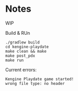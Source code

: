 # Notes

WIP 

Build & RUn

```shell
./gradlew build
cd kengine-playdate
make clean && make
make post_pdx
make run 
```

Current errors:
```
Kengine Playdate game started!
wrong file type: no header
```
